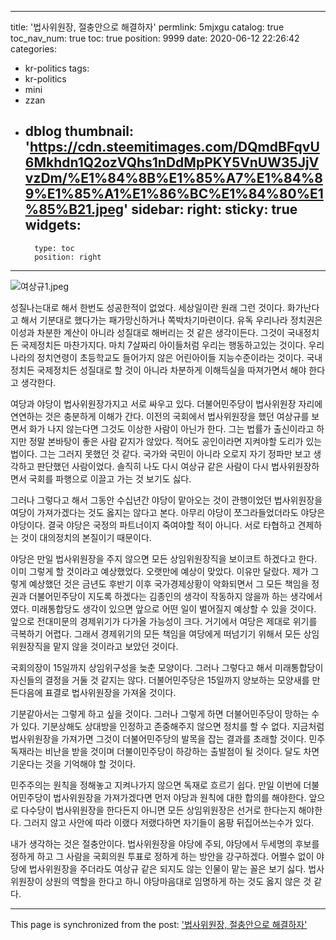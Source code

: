 
---
title: '법사위원장, 절충안으로 해결하자'
permlink: 5mjxgu
catalog: true
toc_nav_num: true
toc: true
position: 9999
date: 2020-06-12 22:26:42
categories:
- kr-politics
tags:
- kr-politics
- mini
- zzan
- dblog
thumbnail: 'https://cdn.steemitimages.com/DQmdBFqvU6Mkhdn1Q2ozVQhs1nDdMpPKY5VnUW35JjVvzDm/%E1%84%8B%E1%85%A7%E1%84%89%E1%85%A1%E1%86%BC%E1%84%80%E1%85%B21.jpeg'
sidebar:
    right:
        sticky: true
widgets:
    -
        type: toc
        position: right
---


![여상규1.jpeg](https://cdn.steemitimages.com/DQmdBFqvU6Mkhdn1Q2ozVQhs1nDdMpPKY5VnUW35JjVvzDm/%E1%84%8B%E1%85%A7%E1%84%89%E1%85%A1%E1%86%BC%E1%84%80%E1%85%B21.jpeg)


성질나는대로 해서 한번도 성공한적이 없었다. 세상일이란 원래 그런 것이다. 화가난다고 해서 기분대로 했다가는 패가망신하거나 쪽박차기마련이다. 유독 우리나라 정치권은 이성과 차분한 계산이 아니라 성질대로 해버리는 것 같은 생각이든다. 그것이 국내정치든 국제정치든 마찬가지다. 마치 7살짜리 아이들처럼 우리는 행동하고있는 것이다. 우리나라의 정치연령이 초등학교도 들어가지 않은 어린아이들 지능수준이라는 것이다. 국내정치든 국제정치든 성질대로 할 것이 아니라 차분하게 이해득실을 따져가면서 해야 한다고 생각한다.

여당과 야당이 법사위원장가지고 서로 싸우고 있다. 더불어민주당이 법사위원장 자리에 연연하는 것은 충분하게 이해가 간다. 이전의 국회에서 법사위원장을 했던 여상규를 보면서 화가 나지 않는다면 그것도 이상한 사람이 아닌가 한다. 그는 법률가 출신이라고 하지만 정말 본바탕이 좋은 사람 같지가 않았다. 적어도 공인이라면 지켜야할 도리가 있는 법이다. 그는 그러지 못했던 것 같다. 국가와 국민이 아니라 오로지 자기 정파만 보고 생각하고 판단했던 사람이었다. 솔직히 나도 다시 여상규 같은 사람이 다시 법사위원장하면서 국회를 파행으로 이끌고 가는 것 보기도 싫다.

그러나 그렇다고 해서 그동안 수십년간 야당이 맡아오는 것이 관행이었던 법사위원장을 여당이 가져가겠다는 것도 옳지는 않다고 본다. 아무리 야당이 쪼그라들었더라도 야당은 야당이다. 결국 야당은 국정의 파트너이지 죽여야할 적이 아니다. 서로 타협하고 견제하는 것이 대의정치의 본질이기 때문이다.

야당은 만일 법사위원장을 주지 않으면 모든 상임위원장직을 보이코트 하겠다고 한다. 이미 그렇게 할 것이라고 예상했었다. 오랫만에 예상이 맞았다. 이유만 달랐다. 제가 그렇게 예상했던 것은 금년도 후반기 이후 국가경제상황이 악화되면서 그 모든 책임을 정권과 더불어민주당이 지도록 하겠다는 김종인의 생각이 작동하지 않을까 하는 생각에서였다. 미래통합당도 생각이 있으면 앞으로 어떤 일이 벌어질지 예상할 수 있을 것이다. 앞으로 전대미문의 경제위기가 다가올 가능성이 크다. 거기에서 여당은 제대로 위기를 극복하기 어렵다. 그래서 경제위기의 모든 책임을 여당에게 떠넘기기 위해서 모든 상임위원장직을 맡지 않을 것이라고 보았던 것이다.

국회의장이 15일까지 상임위구성을 늦춘 모양이다. 그러나 그렇다고 해서 미래통합당이 자신들의 결정을 거둘 것 같지는 않다. 더불어민주당은 15일까지 양보하는 모양새를 만든다음에 표결로 법사위원장을 가져올 것이다.

기분같아서는 그렇게 하고 싶을 것이다. 그러나 그렇게 하면 더불어민주당이 망하는 수가 있다. 기분상해도 상대방을 인정하고 존중해주지 않으면 정치를 할 수 없다. 지금처럼 법사위원장을 가져가면 그것이 더불어민주당의 발목을 잡는 결과를 초래할 것이다. 민주독재라는 비난을 받을 것이며 더불이민주당이 하강하는 출발점이 될 것이다. 달도 차면 기운다는 것을 기억해야 할 것이다.

민주주의는 원칙을 정해놓고 지켜나가지 않으면 독재로 흐르기 쉽다. 만일 이번에 더불어민주당이 법사위원장을 가져가겠다면 먼저 야당과 원칙에 대한 합의를 해야한다. 앞으로 다수당이 법사위원장을 한다든지 아니면 모든 상임위원장은 선거로 한다는지 해야한다. 그러지 않고 사안에 따라 이랬다 저랬다하면 자기들이 옴팡 뒤집어쓰는수가 있다.

내가 생각하는 것은 절충안이다. 법사위원장을 야당에 주되, 야당에서 두세명의 후보를 정하게 하고 그 사람을 국회의원 투표로 정하게 하는 방안을 강구하겠다. 어쩔수 없이 야당에 법사위원장을 주더라도 여상규 같은 되지도 않는 인물이 맡는 꼴은 보기 싫다. 법사위원장이 상원의 역할을 한다고 하니 야당마음대로 임명하게 하는 것도 옳지 않은 것 같다.

- - -

This page is synchronized from the post: ['법사위원장, 절충안으로 해결하자'](https://steemit.com/@oldstone/5mjxgu)
